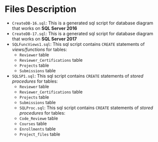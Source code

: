 # Files Description
- `CreateDB-16.sql`: This is a generated sql script for database diagram that works on **SQL Server 2016**
- `CreateDB-17.sql`: This is a generated sql script for database diagram that works on **SQL Server 2017**
- `SQLFuncViews1.sql`: This sql script contains `CREATE` statements of *views/functions* for tables:
  - `Reviewer` table
  - `Reviewer_Certifications` table
  - `Projects` table
  - `Submissions` table
- `SQLSP1.sql`: This sql script contains `CREATE` statements of *stored procedures* for tables:
  - `Reviewer` table
  - `Reviewer_Certifications` table
  - `Projects` table
  - `Submissions` table
  - `SQLProc.sql`: This sql script contains `CREATE` statements of *stored procedures* for tables:
  - `Code_Reviewe` table
  - `Courses` table
  - `Enrollments` table
  - `Project_files` table